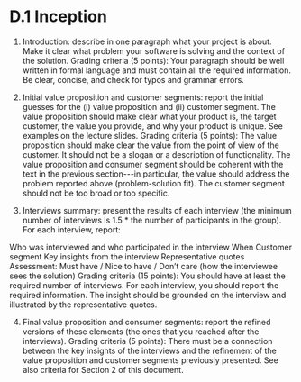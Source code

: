 # D.1 Inception
1. Introduction: describe in one paragraph what your project is about. Make it clear what problem your software is solving and the context of the solution.
Grading criteria (5 points): Your paragraph should be well written in formal language and must contain all the required information. Be clear, concise, and check for typos and grammar errors. 

2. Initial value proposition and customer segments: report the initial guesses for the (i) value proposition and (ii) customer segment. The value proposition should make clear what your product is, the target customer, the value you provide, and why your product is unique. See examples on the lecture slides.
Grading criteria (5 points): The value proposition should make clear the value from the point of view of the customer. It should not be a slogan or a description of functionality. The value proposition and consumer segment should be coherent with the text in the previous section---in particular, the value should address the problem reported above (problem-solution fit). The customer segment should not be too broad or too specific. 

3. Interviews summary: present the results of each interview (the minimum number of interviews is 1.5 * the number of participants in the group). 
For each interview, report:

Who was interviewed and who participated in the interview
When
Customer segment
Key insights from the interview
Representative quotes
Assessment: Must have / Nice to have / Don’t care (how the interviewee sees the solution)
Grading criteria (15 points): You should have at least the required number of interviews. For each interview, you should report the required information. The insight should be grounded on the interview and illustrated by the representative quotes. 

4. Final value proposition and consumer segments: report the refined versions of these elements (the ones that you reached after the interviews). 
Grading criteria (5 points): There must be a connection between the key insights of the interviews and the refinement of the value proposition and customer segments previously presented. See also criteria for Section 2 of this document.
